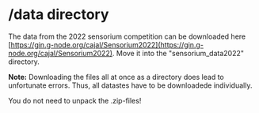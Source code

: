 # /data directory

The data from the 2022 sensorium competition can be downloaded here [https://gin.g-node.org/cajal/Sensorium2022](https://gin.g-node.org/cajal/Sensorium2022). Move it into the "sensorium_data2022" directory. 

**Note:** Downloading the files all at once as a directory does lead to unfortunate errors. Thus, all datastes have to be downloadede individually.

You do not need to unpack the .zip-files!
